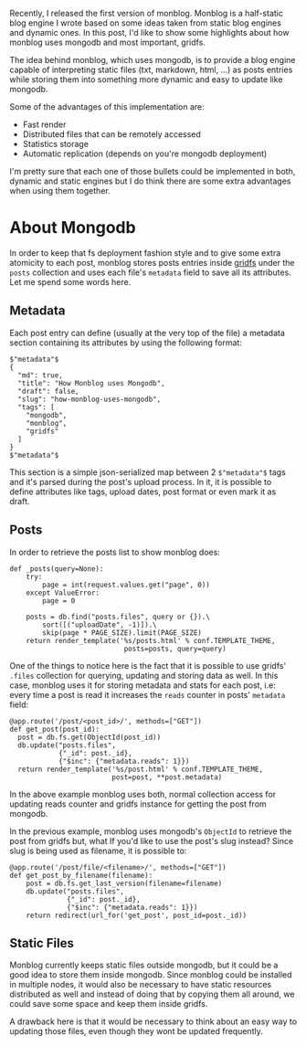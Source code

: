<!---
$"metadata"$
{
  "md": true,
  "title": "How Monblog uses Mongodb",
  "draft": false,
  "slug": "how-monblog-uses-mongodb",
  "tags": [
    "mongodb",
    "monblog",
    "gridfs"
  ]
}
$"metadata"$
-->


Recently, I released the first version of monblog. Monblog is a half-static blog engine I wrote based on some ideas taken from static blog engines and dynamic ones. In this post, I'd like to show some highlights about how monblog uses mongodb and most important, gridfs.

The idea behind monblog, which uses mongodb, is to provide a blog engine capable of interpreting static files (txt, markdown, html, ...) as posts entries while storing them into something more dynamic and easy to update like mongodb.

Some of the advantages of this implementation are:

* Fast render
* Distributed files that can be remotely accessed
* Statistics storage
* Automatic replication (depends on you're mongodb deployment)

I'm pretty sure that each one of those bullets could be implemented in both, dynamic and static engines but I do think there are some extra advantages when using them together.


About Mongodb
=============

In order to keep that fs deployment fashion style and to give some extra atomicity to each post, monblog stores posts entries inside [gridfs](http://docs.mongodb.org/manual/applications/gridfs/) under the `posts` collection and uses each file's `metadata` field to save all its attributes. Let me spend some words here.

Metadata
--------

Each post entry can define (usually at the very top of the file) a metadata section containing its attributes by using the following format:


    $"metadata"$
    {
      "md": true,
      "title": "How Monblog uses Mongodb",
      "draft": false,
      "slug": "how-monblog-uses-mongodb",
      "tags": [
        "mongodb",
        "monblog",
        "gridfs"
      ]
    }
    $"metadata"$


This section is a simple json-serialized map between 2 `$"metadata"$` tags and it's parsed during the post's upload process. In it, it is possible to define attributes like tags, upload dates, post format or even mark it as draft.


Posts
-----

In order to retrieve the posts list to show monblog does:

    def _posts(query=None):
        try:
            page = int(request.values.get("page", 0))
        except ValueError:
            page = 0

        posts = db.find("posts.files", query or {}).\
            sort([("uploadDate", -1)]).\
            skip(page * PAGE_SIZE).limit(PAGE_SIZE)
        return render_template('%s/posts.html' % conf.TEMPLATE_THEME,
                                posts=posts, query=query)

One of the things to notice here is the fact that it is possible to use gridfs' `.files` collection for querying, updating and storing data as well. In this case, monblog uses it for storing metadata and stats for each post, i.e: every time a post is read it increases the `reads` counter in posts' `metadata` field:

    @app.route('/post/<post_id>/', methods=["GET"])
    def get_post(post_id):
      post = db.fs.get(ObjectId(post_id))
      db.update("posts.files",
                {"_id": post._id},
                {"$inc": {"metadata.reads": 1}})
      return render_template('%s/post.html' % conf.TEMPLATE_THEME,
                             post=post, **post.metadata)

In the above example monblog uses both, normal collection access for updating reads counter and gridfs instance for getting the post from mongodb.

In the previous example, monblog uses mongodb's `ObjectId` to retrieve the post from gridfs but, what If you'd like to use the post's slug instead? Since slug is being used as filename, it is possible to:

    @app.route('/post/file/<filename>/', methods=["GET"])
    def get_post_by_filename(filename):
        post = db.fs.get_last_version(filename=filename)
        db.update("posts.files",
                  {"_id": post._id},
                  {"$inc": {"metadata.reads": 1}})
        return redirect(url_for('get_post', post_id=post._id))


Static Files
------------

Monblog currently keeps static files outside mongodb, but it could be a good idea to store them inside mongodb. Since monblog could be installed in multiple nodes, it would also be necessary to have static resources distributed as well and instead of doing that by copying them all around, we could save some space and keep them inside gridfs.

A drawback here is that it would be necessary to think about an easy way to updating those files, even though they wont be updated frequently.